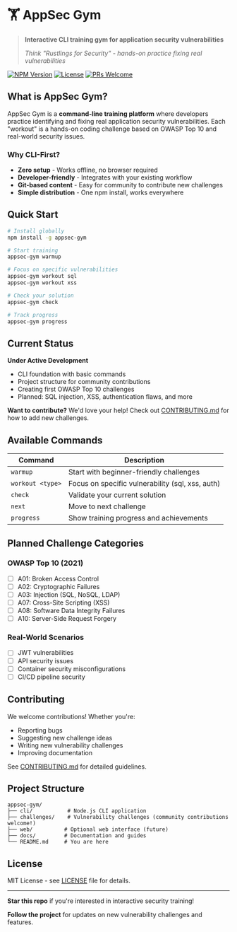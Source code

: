 # 🏋️ AppSec Gym

> **Interactive CLI training gym for application security vulnerabilities**
> 
> *Think "Rustlings for Security" - hands-on practice fixing real vulnerabilities*

[![NPM Version](https://img.shields.io/npm/v/appsec-gym.svg)](https://www.npmjs.com/package/appsec-gym)
[![License](https://img.shields.io/badge/license-MIT-blue.svg)](LICENSE)
[![PRs Welcome](https://img.shields.io/badge/PRs-welcome-brightgreen.svg)](CONTRIBUTING.md)

## What is AppSec Gym?

AppSec Gym is a **command-line training platform** where developers practice identifying and fixing real application security vulnerabilities. Each "workout" is a hands-on coding challenge based on OWASP Top 10 and real-world security issues.

### Why CLI-First?
- **Zero setup** - Works offline, no browser required  
- **Developer-friendly** - Integrates with your existing workflow
- **Git-based content** - Easy for community to contribute new challenges
- **Simple distribution** - One npm install, works everywhere

## Quick Start

```bash
# Install globally
npm install -g appsec-gym

# Start training
appsec-gym warmup

# Focus on specific vulnerabilities  
appsec-gym workout sql
appsec-gym workout xss

# Check your solution
appsec-gym check

# Track progress
appsec-gym progress
```

## Current Status

**Under Active Development**

- CLI foundation with basic commands
- Project structure for community contributions  
- Creating first OWASP Top 10 challenges
- Planned: SQL injection, XSS, authentication flaws, and more

**Want to contribute?** We'd love your help! Check out [CONTRIBUTING.md](CONTRIBUTING.md) for how to add new challenges.

## Available Commands

| Command | Description |
|---------|-------------|
| `warmup` | Start with beginner-friendly challenges |
| `workout <type>` | Focus on specific vulnerability (sql, xss, auth) |
| `check` | Validate your current solution |
| `next` | Move to next challenge |
| `progress` | Show training progress and achievements |

## Planned Challenge Categories

### OWASP Top 10 (2021)
- [ ] A01: Broken Access Control
- [ ] A02: Cryptographic Failures  
- [ ] A03: Injection (SQL, NoSQL, LDAP)
- [ ] A07: Cross-Site Scripting (XSS)
- [ ] A08: Software Data Integrity Failures
- [ ] A10: Server-Side Request Forgery

### Real-World Scenarios
- [ ] JWT vulnerabilities
- [ ] API security issues
- [ ] Container security misconfigurations
- [ ] CI/CD pipeline security

## Contributing

We welcome contributions! Whether you're:
- Reporting bugs
- Suggesting new challenge ideas  
- Writing new vulnerability challenges
- Improving documentation

See [CONTRIBUTING.md](CONTRIBUTING.md) for detailed guidelines.

## Project Structure

```
appsec-gym/
├── cli/           # Node.js CLI application
├── challenges/    # Vulnerability challenges (community contributions welcome!)
├── web/          # Optional web interface (future)
├── docs/         # Documentation and guides
└── README.md     # You are here
```

## License

MIT License - see [LICENSE](LICENSE) file for details.

---

**Star this repo** if you're interested in interactive security training!

**Follow the project** for updates on new vulnerability challenges and features.